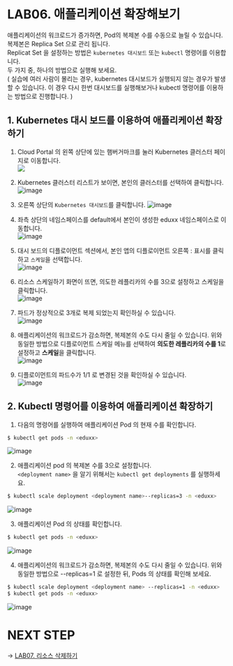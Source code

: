 # LAB06. 애플리케이션 확장해보기
애플리케이션의 워크로드가 증가하면,  Pod의 복제본 수를 수동으로 늘릴 수 있습니다. 복제본은 Replica Set 으로 관리 됩니다.    
Replicat Set 을 설정하는 방법은 `kubernetes 대시보드` 또는 `kubectl` 명령어를 이용합니다.   
두 가지 중, 하나의 방법으로 실행해 보세요.    
( 실습에 여러 사람이 몰리는 경우, kubernetes 대시보드가 실행되지 않는 경우가 발생할 수 있습니다. 이 경우 다시 한번 대시보드를 실행해보거나 kubectl 명령어를 이용하는 방법으로 진행합니다. )   

## 1. Kubernetes 대시 보드를 이용하여 애플리케이션 확장하기
1. Cloud Portal 의 왼쪽 상단에 있는 햄버거마크를 눌러 Kubernetes 클러스터 페이지로 이동합니다.   
![](https://gblobscdn.gitbook.com/assets%2F-MDXHogCOGHdFvq3uZkw%2F-MELqlmA0MuUwvRlG92T%2F-MEQiMRltiTyIYxQpr9X%2Fimage.png?alt=media&token=45fe67f7-e3ef-4dfe-a53f-14c6970a52c2)  

2. Kubernetes 클러스터 리스트가 보이면, 본인의 클러스터를 선택하여 클릭합니다. 
![image](https://user-images.githubusercontent.com/15958325/94113755-57c5b600-fe82-11ea-8ffd-6347407cf3af.png)  

3. 오른쪽 상단의 `Kubernetes 대시보드`를 클릭합니다. 
![image](https://user-images.githubusercontent.com/15958325/94113952-a07d6f00-fe82-11ea-8a7f-1578fd939d7a.png)  

4. 좌측 상단의 네임스페이스를 default에서 본인이 생성한 eduxx 네임스페이스로 이동합니다.  
![image](https://user-images.githubusercontent.com/15958325/94143875-62e10c00-feab-11ea-8865-a55fceb4e184.png)


5. 대시 보드의 디플로이먼트 섹션에서, 본인 앱의 디플로이먼트 오른쪽 :  표시를 클릭하고 `스케일`을 선택합니다.   
![image](https://user-images.githubusercontent.com/15958325/94147319-19df8680-feb0-11ea-9e01-6be7ad85bad8.png)  

6. 리소스 스케일하기 화면이 뜨면,  의도한 레플리카의 수를 3으로 설정하고 스케일을 클릭합니다.   
![image](https://user-images.githubusercontent.com/15958325/94147412-34b1fb00-feb0-11ea-8687-70b3257917fe.png)  


7. 파드가 정상적으로 3개로 복제 되었는지 확인하실 수 있습니다.   
![image](https://user-images.githubusercontent.com/15958325/94147505-51e6c980-feb0-11ea-8581-78e23357a452.png)  

8. 애플리케이션의 워크로드가 감소하면,  복제본의 수도 다시 줄일 수 있습니다.  위와 동일한 방법으로 디플로이먼트 스케일 메뉴를 선택하여 **의도한 레플리카의 수를 1**로 설정하고 **스케일**을 클릭합니다.   
![image](https://user-images.githubusercontent.com/15958325/94147573-6aef7a80-feb0-11ea-95de-3b56cb515c11.png)    

9. 디플로이먼트의 파드수가 1/1 로 변경된 것을 확인하실 수 있습니다.   
![image](https://user-images.githubusercontent.com/15958325/94147645-85295880-feb0-11ea-876d-4813a04cfc61.png)  

## 2. Kubectl 명령어를 이용하여 애플리케이션 확장하기  
1. 다음의 명령어를 실행하여 애플리케이션 Pod 의 현재 수를 확인합니다. 
~~~sh
$ kubectl get pods -n <eduxx>
~~~
![image](https://user-images.githubusercontent.com/15958325/94143667-1eee0700-feab-11ea-89e5-e531d315b558.png)    


2. 애플리케이션 pod 의 복제본 수를 3으로 설정합니다.   
`<deployment name>` 을 알기 위해서는 `kubectl get deployments` 를 실행하세요.   
~~~sh
$ kubectl scale deployment <deployment name>--replicas=3 -n <eduxx> 
~~~  
![image](https://user-images.githubusercontent.com/15958325/94147907-e5b89580-feb0-11ea-88bb-283285d5acaf.png)  

3. 애플리케이션 Pod 의 상태를 확인합니다. 
~~~sh
$ kubectl get pods -n <eduxx>
~~~
![image](https://user-images.githubusercontent.com/15958325/94147980-0385fa80-feb1-11ea-9463-126dcbcc79d8.png)    

4. 애플리케이션의 워크로드가 감소하면,  복제본의 수도 다시 줄일 수 있습니다.  위와 동일한 방법으로 --replicas=1 로 설정한 뒤, Pods 의 상태를 확인해 보세요.  
~~~sh
$ kubectl scale deployment <deployment name> --replicas=1 -n <eduxx>
$ kubectl get pods -n <eduxx>
~~~

![image](https://user-images.githubusercontent.com/15958325/94148229-519afe00-feb1-11ea-9ac5-9b01a1b1dab4.png)  

# NEXT STEP
-> [LAB07. 리소스 삭제하기](https://github.com/GRuuuuu/Container-Platform-Hands-on-Lab/blob/master/LAB07-delete-resource.md)  

